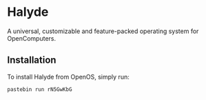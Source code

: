 # Halyde
A universal, customizable and feature-packed operating system for OpenComputers.

## Installation
To install Halyde from OpenOS, simply run:

`pastebin run rN5GwKbG`
